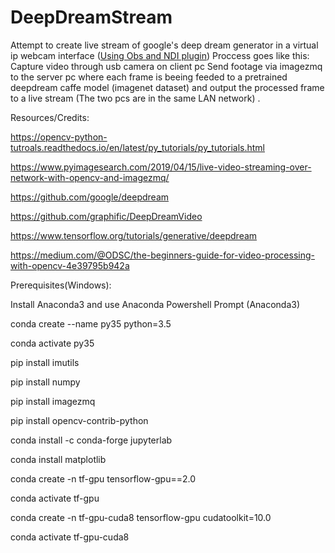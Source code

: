 # DeepDreamStream
Attempt to create live stream of google's deep dream generator in a virtual ip webcam interface 
([Using Obs and NDI plugin](https://obsproject.com/forum/resources/obs-ndi-newtek-ndi%E2%84%A2-integration-into-obs-studio.528/))
Proccess goes like this:
Capture video through usb camera on client pc
Send footage via imagezmq to the server pc where each frame is beeing feeded to a pretrained deepdream caffe model (imagenet dataset)
and output the processed frame to a live stream (The two pcs are in the same LAN network) .

Resources/Credits:

https://opencv-python-tutroals.readthedocs.io/en/latest/py_tutorials/py_tutorials.html

https://www.pyimagesearch.com/2019/04/15/live-video-streaming-over-network-with-opencv-and-imagezmq/

https://github.com/google/deepdream

https://github.com/graphific/DeepDreamVideo

https://www.tensorflow.org/tutorials/generative/deepdream

https://medium.com/@ODSC/the-beginners-guide-for-video-processing-with-opencv-4e39795b942a




Prerequisites(Windows):

Install Anaconda3 and use Anaconda Powershell Prompt (Anaconda3)

conda create --name py35 python=3.5

conda activate py35

pip install imutils

pip install numpy

pip install imagezmq

pip install opencv-contrib-python

conda install -c conda-forge jupyterlab

conda install matplotlib

conda create -n tf-gpu tensorflow-gpu==2.0

conda activate tf-gpu

conda create -n tf-gpu-cuda8 tensorflow-gpu cudatoolkit=10.0

conda activate tf-gpu-cuda8
